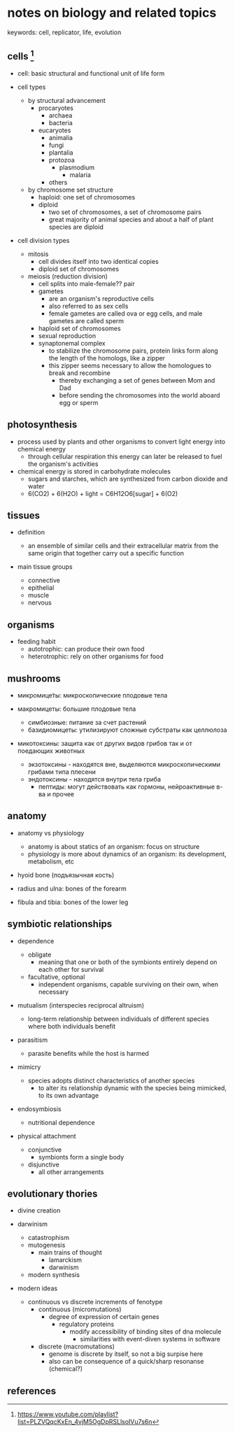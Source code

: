 # notes on biology and related topics

keywords: cell, replicator, life, evolution


## cells  [^2] 

- cell: basic structural and functional unit of life form

- cell types
  - by structural advancement
    - procaryotes
      - archaea
      - bacteria
    - eucaryotes
      - animalia
      - fungi
      - plantalia
      - protozoa
        - plasmodium
          - malaria
      - others
  - by chromosome set structure
    - haploid: one set of chromosomes
    - diploid
      - two set of chromosomes, a set of chromosome pairs
      - great majority of animal species and about a half of plant species are diploid

- cell division types
  - mitosis
    - cell divides itself into two identical copies
    - diploid set of chromosomes
  - meiosis (reduction division)
    - cell splits into male-female?? pair
    - gametes
      - are an organism's reproductive cells
      - also referred to as sex cells
      - female gametes are called ova or egg cells, and male gametes are called sperm
    - haploid set of chromosomes
    - sexual reproduction
    - synaptonemal complex
      - to stabilize the chromosome pairs, protein links form along the length of the homologs, like a zipper
      - this zipper seems necessary to allow the homologues to break and recombine
        - thereby exchanging a set of genes between Mom and Dad 
        - before sending the chromosomes into the world aboard egg or sperm


## photosynthesis

- process used by plants and other organisms to convert light energy into chemical energy 
  - through cellular respiration this energy can later be released to fuel the organism's activities
- chemical energy is stored in carbohydrate molecules
  - sugars and starches, which are synthesized from carbon dioxide and water 
  - 6(CO2) + 6(H2O) + light = C6H12O6[sugar] + 6(O2)


## tissues

- definition
  - an ensemble of similar cells and their extracellular matrix from the same origin 
    that together carry out a specific function

- main tissue groups
  - connective
  - epithelial
  - muscle
  - nervous


## organisms

- feeding habit
  - autotrophic: can produce their own food
  - heterotrophic: rely on other organisms for food


## mushrooms

- микромице́ты: микроскопические плодовые тела
- макромицеты: большие плодовые тела
  - симбиозные: питание за счет растений
  - базидиомицеты: утилизируют сложные субстраты как целлюлоза

- микотоксины: защита как от других видов грибов так и от поедающих животных
  - экзотоксины - находятся вне, выделяются микроскопическими грибами типа плесени
  - эндотоксины - находятся внутри тела гриба
    - пептиды: могут действовать как гормоны, нейроактивные в-ва и прочее


## anatomy

- anatomy vs physiology
  - anatomy is about statics of an organism: focus on structure
  - physiology is more about dynamics of an organism: its development, metabolism, etc

- hyoid bone (подъязычная кость)
- radius and ulna: bones of the forearm
- fibula and tibia: bones of the lower leg


## symbiotic relationships

- dependence
  - obligate
    - meaning that one or both of the symbionts entirely depend on each other for survival
  - facultative, optional
    - independent organisms, capable surviving on their own, when necessary

- mutualism (interspecies reciprocal altruism)
  - long-term relationship between individuals of different species where both individuals benefit
  
- parasitism
  - parasite benefits while the host is harmed
  
- mimicry
  - species adopts distinct characteristics of another species 
    - to alter its relationship dynamic with the species being mimicked, to its own advantage
    
- endosymbiosis
  - nutritional dependence

- physical attachment
  - conjunctive
    - symbionts form a single body
  - disjunctive 
    - all other arrangements


## evolutionary thories

- divine creation
- darwinism
  - catastrophism
  - mutogenesis
    - main trains of thought
      - lamarckism
      - darwinism
  - modern synthesis
  
- modern ideas
  - continuous vs discrete increments of fenotype
    - continuous (micromutations)
      - degree of expression of certain genes
        - regulatory proteins
          - modify accessibility of binding sites of dna molecule
            - similarities with event-diven systems in software
    - discrete (macromutations)
      - genome is discrete by itself, so not a big surpise here
      - also can be consequence of a quick/sharp resonanse (chemical?)


## references 

[^1]: https://en.wikipedia.org/wiki/Symbiosis
[^2]: https://www.youtube.com/playlist?list=PLZVQqcKxEn_4vjM5OgDpRSLlsoIVu7s6n
